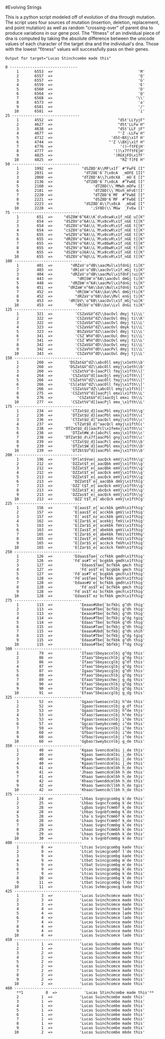 #Evolving Strings

This is a python script modeled off of evolution of dna through mutation. The script uses four sources of mutation (insertion, deletion, replacement, and point mutation) as well as random "crossing-over" of parent dna to produce variations in our gene pool. The "fitness" of an individual piece of dna is computed by taking the absolute difference between the unicode values of each character of the target dna and the individual's dna. Those with the lowest "fitness" values will successfully pass on their genes.

    Output for target="Lucas Stinchcombe made this"

    0 ------------------------------
         1       6553  =>                                      'M'
         2       6557  =>                                      'Q'
         3       6557  =>                                      'G'
         4       6559  =>                                      'E'
         5       6560  =>                                      'D'
         6       6564  =>                                      '@'
         7       6568  =>                                     '\\'
         8       6573  =>                                      'a'
         9       6581  =>                                      '/'
        10       6581  =>                                      'i'
    25 ------------------------------
         1       4552  =>                             "dSt'LLYyjF"
         2       4627  =>                             "dSt'LLFw H"
         3       4638  =>                             "dSt'LLF jF"
         4       4677  =>                             "'Z -LLFw H"
         5       4712  =>                          'dSt~BXj\x1f H'
         6       4744  =>                         "'Z \\BXj\x1f H"
         7       4776  =>                              '()~ftFEjH'
         8       4777  =>                           '()\x7fftFEjH'
         9       4825  =>                           ')RGXjFD\x1fF'
        10       4825  =>                              "RZ'f]FE H"
    50 ------------------------------
         1       1992  =>             "dSZ8D'A\\MF\x1f` #^FwFE [I"
         2       2031  =>              "dTZ8E'6`7\x0cA  _mOFE [II"
         3       2060  =>             "dTZ8D'A\\7\x0cXA  _mO`E [I"
         4       2136  =>              "dTZ8D'6`7\x0cA  #^FwbE [I"
         5       2160  =>                  'dTZ8D(\\`MMwh_mOFw [I'
         6       2181  =>                  'dTZ8D(\\`MGvh_mFvE![I'
         7       2220  =>                  "dTZ8D'6`MF  #^FwbE [I"
         8       2221  =>                  "dSZ8D'6`MF  #^FwbE [I"
         9       2223  =>              "dSZ8D'A\\7\x0cA  _mOaE [I"
        10       2228  =>                 ';SY8D(\\`MGw  _FvEw [I'
    75 ------------------------------
         1        651  =>     "dSZ8W'6^6A\\K`d\x0cwA\x1f_nGE u[[K"
         2        654  =>     "dSZ8V'o^6A\\L`M\x0cvR\x1f_nGE t[[K"
         3        654  =>     "dSZ8V'o^6A\\L`M\x0cvR\x1f_nGE t[[K"
         4        654  =>     "cSZ8V'o^6A\\L`M\x0cwR\x1f_nGE t[[K"
         5        655  =>     "eSZ8V'o^6A\\L`M\x0cvR\x1f_nGE t[[K"
         6        655  =>     "dRZ8V'o^6A\\L`M\x0cvR\x1f_nGE t[[K"
         7        655  =>     "dSZ9V'o^6A\\L`M\x0bwR\x1f_nGE t[[K"
         8        655  =>     "dSZ9V'o^6A\\L`M\x0bwR\x1f_nGE t[[K"
         9        655  =>     "dSZ8V'o]6A\\L`M\x0cvR\x1f_nGE t[[K"
        10        655  =>     "dSZ8V'o^6@\\L`M\x0cvR\x1f_nGE t[[K"
    100 ------------------------------
         1        401  =>        "dRZaV'o^dB\\aacMul\x1fdnGj ti[K"
         2        403  =>        "dR[aV'o^dB\\aacOvl\x1f_mGj ti[K"
         3        404  =>        "dRZaV'o^dB\\aacMul\x1fdnFj!ui[K"
         4        443  =>           "dR[bW'n^6A\\aacOvl dmGj ti[K"
         5        448  =>        "dRZbW'n^6A\\aacMvl\x1fdnGj ti[K"
         6        451  =>       "dRZaW'n^6A\\ba\\Nul\x1fdnGj ti[K"
         7        452  =>          "dR[bW'n^6A\\ba\\Mvl dmGj!ti[K"
         8        452  =>          "dRZaV'o^6B\\ba\\Mvl enGj ti[K"
         9        453  =>       'dR[bV\'o^6B\\aacOvl\x1f_mGj"ui[K'
        10        453  =>          "dR[bV'o^6B\\ba\\Lvl dnGi ti[K"
    125 ------------------------------
         1        321  =>          'CSZaV&V^dZ\\bacOvl dmyj ti\\L'
         2        322  =>          'CSZaV&V^dZ\\bacOvl dmyj ti\\K'
         3        322  =>          'CSZaV&V^dZ\\aacOvl dmyj ti\\L'
         4        323  =>          'CSZaV&V^dZ\\aacOvl dmyk ti\\L'
         5        323  =>          'BSZaV&V^dZ\\aacOvl dmyj ti\\L'
         6        341  =>          'CSZ`W%V^dD\\aacOul dmxj ti\\L'
         7        341  =>          'CSZ`W%V^dD\\bacOvl emyj ti\\L'
         8        342  =>          'CSZaV&V^dD\\bacOvl emyj ti\\L'
         9        342  =>          'CSZaV%V^dD\\aacPvl dmyj ti\\L'
        10        343  =>          'CSZaV%V^dD\\aacOul dmyj tj\\L'
    150 ------------------------------
         1        260  =>       'DSZat&V^dZ\\abcOll emyj\x1eth\\b'
         2        260  =>       'DSZat&V^dZ\\abcOll emyj\x1eth\\b'
         3        260  =>        'CSZat%V^d~]aacPll fmyj\x1fth\\['
         4        264  =>        'CSZat&V^d[]aacOjl emyj\x1fth\\['
         5        266  =>       'CSZat%V^dZ\\aacOll fmyj\x1fth\\['
         6        266  =>       'CS[at&V^dZ\\aacOll fmyj\x1fth\\['
         7        266  =>        'CSZat&V^dZ\\abcOll emyj\x1fth]['
         8        275  =>        'CSZat%V^d[]aacPjl emxi\x1fth\\L'
         9        276  =>           'CSZat&V^d[]aacOjl emxi th\\L'
        10        277  =>        'CSZat%V^d[]aacPjl emx_\x1fth\\L'
    175 ------------------------------
         1        234  =>        'CTZat$U_d}]aacPbl emyj\x1fth\\g'
         2        236  =>        'DTZat$U_d}]aacPbl emxj\x1fth\\c'
         3        236  =>        'CTZat$U_d|^aacQcl emyj\x1fth\\c'
         4        237  =>         'CTZat$U_d|^aacQcl emyj\x1fth[c'
         5        238  =>     'DTZat$U_d}]aacPcl\x1femxj\x1fth\\c'
         6        238  =>        'DTZat#W_d~]abcPcl emxj\x1fth\\c'
         7        238  =>     'DTZat$U_d\x7f]aacPbl gnyj\x1fth\\c'
         8        239  =>        'CTZat$U_d}]aacPcl emxj\x1fth\\b'
         9        239  =>        'DTZat$W_d}]aacPbl emxj\x1fth\\b'
        10        239  =>        'DTZbt$U^d}]aacPbl emxj\x1fth\\b'
    200 ------------------------------
         1        196  =>        'DY[at$Vue|_aacQck emVj\x1fth\\g'
         2        212  =>        'DZZat$T_e{_aacQbk emVj\x1fth\\g'
         3        212  =>        'DZZat$T_e{_aacQbk emVj\x1fth\\g'
         4        212  =>        'DZZat$T_e{`aacQck emVj\x1fth\\g'
         5        213  =>        'DZZat$T_e{_aacQck emVj\x1fth\\g'
         6        213  =>         'DZZat$T`e{_aacQbk dmVj\x1fth[g'
         7        213  =>        'DZZ`t$T_e{`aacQck emVj\x1fth\\g'
         8        213  =>        'DZZat$T_e|_abcQck emVj\x1fth\\g'
         9        213  =>        'DZZas$T_e|_aacQck emVj\x1fth\\g'
        10        213  =>         'DZZ`t$T_e{`abcQck emVj\x1fth[g'
    225 ------------------------------
         1        156  =>         'E[aas$T_e{`acckbk gmVh\x1fthig'
         2        157  =>         'E[aas$T_e{`acckbk gmVi\x1fthig'
         3        157  =>         'E[`as$T_ez`acckbk gmVi\x1fthig'
         4        162  =>         'E[Zar$S_e{`acekbj fmVi\x1fthig'
         5        163  =>         'E[Zar$S_e{`acekbk fmVi\x1fthig'
         6        163  =>         'E[Zas$T_e{`abekbk gmVi\x1fthig'
         7        165  =>         'E[Zar$S_e{`abekbk fmVi\x1fthhg'
         8        165  =>         'E[Zas$T_e{`abekbk fnVi\x1fthig'
         9        165  =>         'E[Zar$S_e{`acckck fmVh\x1fthig'
        10        165  =>         'E[Zar$S_e{`acckck fmVh\x1fthig'
    250 ------------------------------
         1        126  =>         'Edaas$Tae{`ccfkbk gmdh\x1fthig'
         2        126  =>         'Fd`as#T`e{`bcgkbk gmdh\x1fthig'
         3        127  =>            'Edaas$Tae{`bcfkbk gmch thig'
         4        127  =>            'Fd`as$T`e{`bcgkbk gmch thig'
         5        127  =>         'Fd`as#T`e{`bcgkbk gmch\x1fthig'
         6        128  =>         'Fd`as$Tae{`bcfkbk gmch\x1fthig'
         7        128  =>         'Edaas#U`e{`bcfkbk gmdh\x1fthig'
         8        128  =>            'Fd`as$T`e{`bcfkbk gmch thig'
         9        128  =>         'Fd`as$T`ez`bcfkbk gmch\x1fthig'
        10        128  =>         'Edaas$T`ez`bcfkbk gmch\x1fthig'
    275 ------------------------------
         1        113  =>            'Eeaas#Ube{`bcfkbi g^dh thig'
         2        113  =>            'Eeaas#Tbe{`bcfkbj g^dh thig'
         3        113  =>            'Eeaas#Tbe{`bcfkbj g^dh thig'
         4        114  =>            'Edaas#Tbe{`bcfkbj g^dg tgig'
         5        114  =>            'Edaas"Tbe{`bcfkbk g^dh thig'
         6        115  =>            'Edaas#Tae{`bcfkbj g^dh thig'
         7        115  =>            'Eeaas#Ubd{`bcfkbj g^dh shih'
         8        115  =>            'Edaat#Tbe{`bcfkbj g^dg tgig'
         9        115  =>            'Edaas#Tbe{`bcfkbk g^dh thig'
        10        115  =>            'Edaas#Tbe{`bbfkbj f^dg thig'
    300 ------------------------------
         1         79  =>            'Ifaas!Sbeyaccnlbj g^dg this'
         2         86  =>            'Ifaas"Sbeyacchlbj g^dg this'
         3         86  =>            'Ifaas"Sbeyaccglbj g^df this'
         4         87  =>            'Ifaas"Sbeyaccglbj g^dg this'
         5         87  =>            'Igaas"Sbeyaccglbj g^dh this'
         6         89  =>            'Ffaas"Sbeyacchlbj g^dg this'
         7         89  =>            'Efaas"Sbeyacchmcj g_dg this'
         8         90  =>            'Efaas"Sbeyacchlbj g^dg this'
         9         90  =>            'Efaas"Sbeyacchlbj g^dg this'
        10         91  =>            'Efaas"Sbezaccglbj g_dg this'
    325 ------------------------------
         1         52  =>            'Ggaas!Sweoaccnlbj h^de this'
         2         52  =>            'Igaas!Sxeoaccnlbj g_df this'
         3         53  =>            'Ggaas!Sweoaccnlbj h^de thjs'
         4         53  =>            'Gfaas!Sweoaccnlbj h^de this'
         5         53  =>            'Fgaas!Sxeoaccnlbj i^de this'
         6         57  =>            'Ggcas!Sweybccnmbj i^de this'
         7         59  =>            'Gfbas Sveyaccnlbj i^de this'
         8         60  =>            'Gfbas!Sveyaccnlbj i^de this'
         9         60  =>            'Gfbas!Sveyaccnlbj i^de this'
        10         60  =>            'Ggbas!Sweybccnlbj g_de this'
    350 ------------------------------
         1         40  =>            'Kgaas Svencdcmlbi j_de thjs'
         2         40  =>            'Kgaas Swencdcmlbi j_de this'
         3         40  =>            'Kgaas Swencdcmlbi j_de this'
         4         40  =>            'Kgaas!Svencdcmlbi j_de this'
         5         41  =>            'Khaas!Swencdcmlbh h_de this'
         6         41  =>            'Jhaas Swencdcmlbh h_de this'
         7         41  =>            'Khaas Swencdcmlbh h_de thjs'
         8         42  =>            'Khaas!Swenddcmlbh h_de this'
         9         42  =>            'Khaas Swencdcllbh h_de tgis'
        10         42  =>            'Khaas!Swencdcllbh h_de this'
    375 ------------------------------
         1         24  =>            'Lhbas Svgncgcombg k`de this'
         2         25  =>            'Lhbas Svgncfcombg k`de this'
         3         28  =>            'Lgbas Svgncfcmmbf k_de this'
         4         28  =>            'Lhbas Svgnbfcmmbg k`de this'
         5         28  =>            'Lha`s Svgncfcmmbf k`de this'
         6         28  =>            'Lhaas Svgncfcmmbf k_de this'
         7         28  =>            'Lhaas Svgncfcmmbg k`de this'
         8         29  =>            'Lhaas Svgncfcmmbh k`de this'
         9         29  =>            'Lhaas Svgncfcmmbh k`de this'
        10         30  =>            'Lha`s Svgnbfcmmbg k`de this'
    400 ------------------------------
         1          8  =>            'Ltcas Svincgcombg kade this'
         2          9  =>            'Ltcat Svimcgcombf l`de this'
         3          9  =>            'Ltbas Svincgcombg kade this'
         4          9  =>            'Ltbat Svincgcombg m`de this'
         5          9  =>            'Ltbat Svincgcombg m`de this'
         6          9  =>            'Ltcas Svincgcombg k`de this'
         7          9  =>            'Ltcas Svincgcombg k`de this'
         8         10  =>            'Ltbas Svincgcombg k`de this'
         9         11  =>            'Ltbat Svincgcombg l`de thit'
        10         11  =>            'Ltcas Svhmcgcomcg kade this'
    425 ------------------------------
         1          3  =>            'Lucas Svinchcomce made this'
         2          3  =>            'Lucas Svinchcomce made this'
         3          3  =>            'Lucas Svinchcomce made this'
         4          4  =>            'Lucas Svinchcomce lade this'
         5          4  =>            'Lucas Svinchcomce lade this'
         6          4  =>            'Lucas Svinchcomce lade this'
         7          4  =>            'Lucas Svinchconce made this'
         8          4  =>            'Lucas Svinchcomce lade this'
         9          4  =>            'Lucas Svinchconce made this'
        10          4  =>            'Lucas Svinchcomce lade this'
    450 ------------------------------
         1          1  =>            'Lucas Suinchcombe made this'
         2          1  =>            'Lucas Suinchcombe made this'
         3          2  =>            'Lucas Suinchcombe made thir'
         4          2  =>            'Lucas Suinchcomce made this'
         5          2  =>            'Lucas Suinchcomce made this'
         6          2  =>            'Lucas Suinchcomce made this'
         7          2  =>            'Lucas Suinchcomce made this'
         8          2  =>            'Lucas Suinchcomce made this'
         9          2  =>            'Lucas Suinchcomce made this'
        10          2  =>            'Lucas Suinchcomce made this'
    460 ------------------------------
         **1          0  =>            'Lucas Stinchcombe made this'**
         2          1  =>            'Lucas Suinchcombe made this'
         3          1  =>            'Lucas Suinchcombe made this'
         4          1  =>            'Lucas Suinchcombe made this'
         5          1  =>            'Lucas Suinchcombe made this'
         6          1  =>            'Lucas Suinchcombe made this'
         7          1  =>            'Lucas Suinchcombe made this'
         8          1  =>            'Lucas Suinchcombe made this'
         9          1  =>            'Lucas Suinchcombe made this'
        10          2  =>            'Lucas Suinchcombe mbde this'
